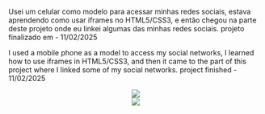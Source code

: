 <p>Usei um celular como modelo para acessar minhas redes sociais, estava aprendendo como usar iframes no HTML5/CSS3, e então chegou na parte deste projeto onde eu linkei algumas das minhas redes sociais. projeto finalizado em - 11/02/2025</p>
<p>I used a mobile phone as a model to access my social networks, I learned how to use iframes in HTML5/CSS3, and then it came to the part of this project where I linked some of my social networks. project finished - 11/02/2025</p>

<div align="center">
<img src="https://github.com/user-attachments/assets/bb4d4db6-e129-4e9f-b714-8ff043247a52"/>
</div>

<div align="center">
<img src="https://github.com/user-attachments/assets/a220b06b-d088-4c66f5dd5aa2112"/>
</div>
